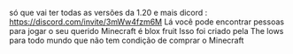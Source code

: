 só que vai ter todas as versões da 1.20 e mais
dicord : https://discord.com/invite/3mWw4fzm6M
Lá você pode encontrar pessoas para jogar o seu querido Minecraft
é blox fruit
Isso foi criado pela The lows para todo mundo que não tem condição de comprar o Minecraft
